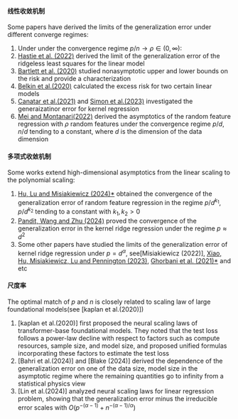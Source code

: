 #### 线性收敛机制

Some papers have derived the limits of the generalization error under different converge regimes:

1. Under under the convergence regime $p/n \to \rho \in (0,\infty)$:
2. [Hastie et al. (2022)](https://arxiv.org/abs/1903.08560) derived the limit of the generalization error of the ridgeless least squares for the linear model
3. [Bartlett et al. (2020)](https://arxiv.org/abs/1906.11300) studied nonasymptotic upper and lower bounds on the risk and provide a characterization
4. [Belkin et al.(2020)](https://arxiv.org/abs/1812.11118) calculated the excess risk for two certain linear models
5. [Canatar et al.(2021)](https://arxiv.org/pdf/2106.02261) and [Simon et al.(2023)](https://openreview.net/pdf?id=FDbQGCAViI) investigated the
generaizatinor error for kernel regression
6. [Mei and Montanari(2022)](https://arxiv.org/pdf/1908.05355v4) derived the asymptotics of the random feature regression with $\rho$ random features under the convergence regime $p/d$, $n/d$ tending to a constant, where $d$ is the dimension of the data dimension

#### 多项式收敛机制

Some works extend high-dimensional asymptotics from the linear scaling to the polynomial scaling:

1. [Hu, Lu and Misiakiewicz (2024)*](https://arxiv.org/abs/2403.08160) obtained the convergence of the generalization error of random feature regression in the regime $p/d^{k_1}$, $p/d^{k_2}$ tending to a constant with $k_1, k_2 > 0$
2. [Pandit, Wang and Zhu (2024)](https://arxiv.org/abs/2408.01062) proved the convergence of the generalization error in the kernel ridge regression under the regime $p \approx d^2$
3. Some other papers have studied the limits of the generalization error of kernel ridge regression under $p=d^\alpha$, see[Misiakiewicz (2022)], [Xiao, Hu, Misiakiewicz, Lu and Pennington (2023)](https://arxiv.org/abs/2205.14846), [Ghorbani et al. (2021)*](https://arxiv.org/abs/2105.08508) and etc

#### 尺度率

The optimal match of $p$ and $n$ is closely related to scaling law of large foundational models(see [kaplan et al.(2020)])

1. [kaplan et al.(2020)] first proposed the neural scaling laws of transformer-base foundational models. They noted that the test loss follows a power-law decline with respect to factors such as compute resources, sample size, and model size, and proposed unified formulas incorporating these factors to estimate the test loss
2. [Bahri et al.(2024)] and [Blake (2024)] derived the dependence of the generalization error on one of the data size, model size in the asymptotic regime where the remaining quantities go to infinity from a statistical physics view
3. [Lin et al.(2024)] analyzed neural scaling laws for linear regression problem, showing that the generalization error minus the irreducible error scales with $O(p^{-(\alpha-1)} + n^{-(\alpha-1)/\alpha})$
